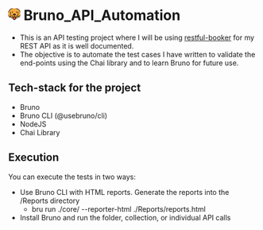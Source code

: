 # ![bruno](./asset/bruno.png) Bruno_API_Automation

- This is an API testing project where I will be using [restful-booker](https://restful-booker.herokuapp.com/apidoc/index.html) for my REST API as it is well documented.
- The objective is to automate the test cases I have written to validate the end-points using the Chai library and to learn Bruno for future use.

## Tech-stack for the project

- Bruno
- Bruno CLI (@usebruno/cli)
- NodeJS
- Chai Library

## Execution

You can execute the tests in two ways:

- Use Bruno CLI with HTML reports. Generate the reports into the /Reports directory
  - bru run ./core/ --reporter-html ./Reports/reports.html
- Install Bruno and run the folder, collection, or individual API calls
